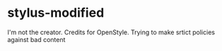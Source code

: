 # stylus-modified
I'm not the creator. Credits for OpenStyle. Trying to make srtict policies against bad content
